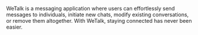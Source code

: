 WeTalk is a messaging application where users can effortlessly send messages to individuals, initiate new chats,
modify existing conversations, or remove them altogether. With WeTalk, staying connected has never been
easier.
